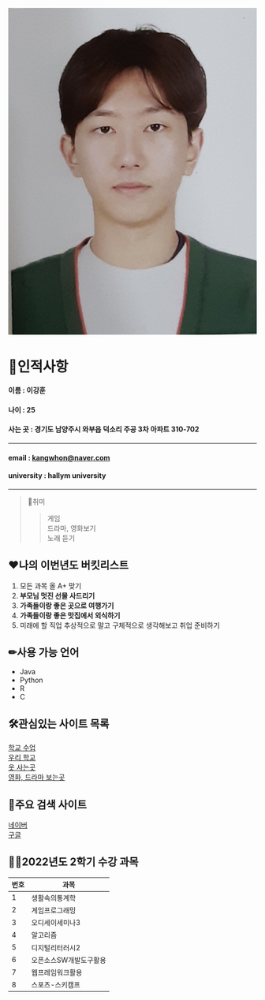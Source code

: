![who am i](/KakaoTalk_20220316_174040819.jpg)
# 🧑인적사항
#### 이름 : 이강훈

#### 나이 : 25

#### 사는 곳 : 경기도 남양주시 와부읍 덕소리 주공 3차 아파트 310-702
------
#### email : kangwhon@naver.com

#### university : hallym university
-------
> 💪취미
>> 게임  
>> 드라마, 영화보기  
>> 노래 듣기  

## ❤나의 이번년도 버킷리스트
1. 모든 과목 올 A+ 맞기  
2. **부모님 멋진 선물 사드리기**    
3. **가족들이랑 좋은 곳으로 여행가기**  
4. **가족들이랑 좋은 맛집에서 외식하기**
5. 미래에 할 직업 추상적으로 말고 구체적으로 생각해보고 취업 준비하기  

## ✏사용 가능 언어
* Java
* Python
* R
* C

## 🛠관심있는 사이트 목록
[학교 수업][CyberCampus]  
[우리 학교][hallym]  
[옷 사는곳][무신사]  
[영화, 드라마 보는곳][넷플릭스]

## 🔧주요 검색 사이트
[네이버][naver]  
[구글][google]

[CyberCampus]: https://smartlead.hallym.ac.kr
[hallym]: https://www.hallym.ac.kr
[naver]: https://www.naver.com
[google]: http://google.com
[무신사]: https://www.musinsa.com
[넷플릭스]: https://www.netflix.com/kr

## 🧚‍♂️2022년도 2학기 수강 과목  
|번호|과목|
|---|---|
|1|생활속의통계학|
|2|게임프로그래밍|
|3|오디세이세미나3|
|4|알고리즘|
|5|디지털리터러시2|
|6|오픈소스SW개발도구활용|
|7|웹프레임워크활용|
|8|스포츠-스키캠프|

<!--
**kangwhon/kangwhon** is a ✨ _special_ ✨ repository because its `README.md` (this file) appears on your GitHub profile.

Here are some ideas to get you started:

- 🔭 I’m currently working on ...
- 🌱 I’m currently learning ...
- 👯 I’m looking to collaborate on ...
- 🤔 I’m looking for help with ...
- 💬 Ask me about ...
- 📫 How to reach me: ...
- 😄 Pronouns: ...
- ⚡ Fun fact: ...
-->
